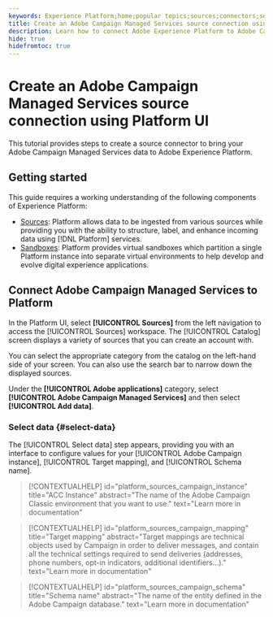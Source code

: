 ```yaml
---
keywords: Experience Platform;home;popular topics;sources;connectors;source connectors;campaign;campaign managed services
title: Create an Adobe Campaign Managed Services source connection using Platform UI
description: Learn how to connect Adobe Experience Platform to Adobe Campaign Managed Services using Platform UI.
hide: true
hidefromtoc: true
---
```


# Create an Adobe Campaign Managed Services source connection using Platform UI

This tutorial provides steps to create a source connector to bring your Adobe Campaign Managed Services data to Adobe Experience Platform.

## Getting started

This guide requires a working understanding of the following components of Experience Platform:

* [Sources](../../../../home.md): Platform allows data to be ingested from various sources while providing you with the ability to structure, label, and enhance incoming data using [!DNL Platform] services.
* [Sandboxes](../../../../../sandboxes/home.md): Platform provides virtual sandboxes which partition a single Platform instance into separate virtual environments to help develop and evolve digital experience applications.

## Connect Adobe Campaign Managed Services to Platform

In the Platform UI, select **[!UICONTROL Sources]** from the left navigation to access the [!UICONTROL Sources] workspace. The [!UICONTROL Catalog] screen displays a variety of sources that you can create an account with.

You can select the appropriate category from the catalog on the left-hand side of your screen. You can also use the search bar to narrow down the displayed sources.

Under the **[!UICONTROL Adobe applications]** category, select **[!UICONTROL Adobe Campaign Managed Services]** and then select **[!UICONTROL Add data]**.

### Select data {#select-data}

The [!UICONTROL Select data] step appears, providing you with an interface to configure values for your [!UICONTROL Adobe Campaign instance], [!UICONTROL Target mapping], and [!UICONTROL Schema name].

>[!CONTEXTUALHELP]
>id="platform_sources_campaign_instance"
>title="ACC Instance"
>abstract="The name of the Adobe Campaign Classic environment that you want to use."
>text="Learn more in documentation"

>[!CONTEXTUALHELP]
>id="platform_sources_campaign_mapping"
>title="Target mapping"
>abstract="Target mappings are technical objects used by Campaign in order to deliver messages, and contain all the technical settings required to send deliveries (addresses, phone numbers, opt-in indicators, additional identifiers…)."
>text="Learn more in documentation"

>[!CONTEXTUALHELP]
>id="platform_sources_campaign_schema"
>title="Schema name"
>abstract="The name of the entity defined in the Adobe Campaign database."
>text="Learn more in documentation"
